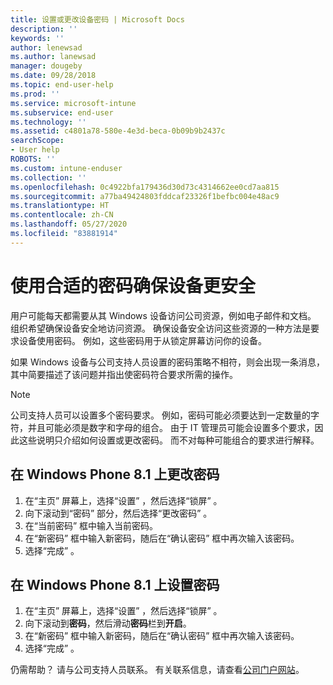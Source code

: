 ```yaml
---
title: 设置或更改设备密码 | Microsoft Docs
description: ''
keywords: ''
author: lenewsad
ms.author: lanewsad
manager: dougeby
ms.date: 09/28/2018
ms.topic: end-user-help
ms.prod: ''
ms.service: microsoft-intune
ms.subservice: end-user
ms.technology: ''
ms.assetid: c4801a78-580e-4e3d-beca-0b09b9b2437c
searchScope:
- User help
ROBOTS: ''
ms.custom: intune-enduser
ms.collection: ''
ms.openlocfilehash: 0c4922bfa179436d30d73c4314662ee0cd7aa815
ms.sourcegitcommit: a77ba49424803fddcaf23326f1befbc004e48ac9
ms.translationtype: HT
ms.contentlocale: zh-CN
ms.lasthandoff: 05/27/2020
ms.locfileid: "83881914"
---
```

# <a name="make-your-device-safer-with-the-right-password"></a>使用合适的密码确保设备更安全

用户可能每天都需要从其 Windows 设备访问公司资源，例如电子邮件和文档。 组织希望确保设备安全地访问资源。 确保设备安全访问这些资源的一种方法是要求设备使用密码。 例如，这些密码用于从锁定屏幕访问你的设备。

如果 Windows 设备与公司支持人员设置的密码策略不相符，则会出现一条消息，其中简要描述了该问题并指出使密码符合要求所需的操作。

> [!Note]
> 公司支持人员可以设置多个密码要求。 例如，密码可能必须要达到一定数量的字符，并且可能必须是数字和字母的组合。 由于 IT 管理员可能会设置多个要求，因此这些说明只介绍如何设置或更改密码。 而不对每种可能组合的要求进行解释。

## <a name="to-change-your-password-on-windows-phone-81"></a>在 Windows Phone 8.1 上更改密码

1. 在“主页”  屏幕上，选择“设置”  ，然后选择“锁屏”  。
2. 向下滚动到“密码”  部分，然后选择“更改密码”  。
3. 在“当前密码”  框中输入当前密码。
4. 在“新密码”  框中输入新密码，随后在“确认密码”  框中再次输入该密码。
4. 选择“完成”  。

## <a name="to-set-your-password-on-windows-phone-81"></a>在 Windows Phone 8.1 上设置密码

1. 在“主页”  屏幕上，选择“设置”  ，然后选择“锁屏”  。
2. 向下滚动到**密码**，然后滑动**密码**栏到**开启**。
3. 在“新密码”  框中输入新密码，随后在“确认密码”  框中再次输入该密码。
4. 选择“完成”  。

仍需帮助？ 请与公司支持人员联系。 有关联系信息，请查看[公司门户网站](https://go.microsoft.com/fwlink/?linkid=2010980)。
